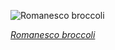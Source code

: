 
![Romanesco broccoli](https://upload.wikimedia.org/wikipedia/commons/thumb/5/5e/Romanesco_broccoli_%28Brassica_oleracea%29.jpg/525px-Romanesco_broccoli_%28Brassica_oleracea%29.jpg)

*[Romanesco broccoli](https://wikipedia.org/wiki/File:Romanesco_broccoli_(Brassica_oleracea).jpg)*
